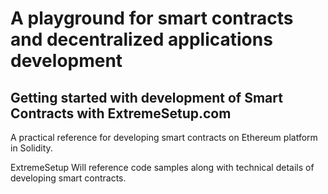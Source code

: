 # A playground for smart contracts and decentralized applications development

## Getting started with development of Smart Contracts with ExtremeSetup.com

A practical reference for developing smart contracts on Ethereum platform in Solidity.

ExtremeSetup Will reference code samples along with technical details of developing smart contracts.
